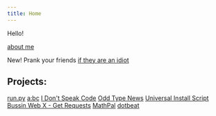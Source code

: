 ```yaml
---
title: Home
---
```

Hello!

[about me](aboutme)

New! Prank your friends [if they are an idiot](https://private.oddcell.ca/areuanidiot)


## Projects:
[run.py](http://runpy.oddcell.ca)
[a:bc](http://abc.oddcell.ca)
[I Don't Speak Code](http://idsc.oddcell.ca)
[Odd Type News](https://otn.oddcell.ca/)
[Universal Install Script](https://install.oddcell.ca/)
[Bussin Web X - Get Requests](https://pypi.org/project/bussinwebx-get/)
[MathPal](https://mathpal.xyz)
[dotbeat](https://dotbeat.oddcell.ca/)
